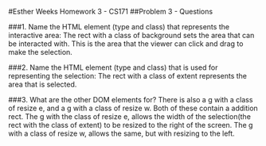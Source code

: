 #Esther Weeks Homework 3 - CS171
##Problem 3 - Questions

###1. Name the HTML element (type and class) that represents the interactive area:
	The rect with a class of background sets the area that can be interacted with. This
	is the area that the viewer can click and drag to make the selection.

###2. Name the HTML element (type and class) that is used for representing the selection:
	 The rect with a class of extent represents the area that is selected. 

###3. What are the other DOM elements for? 
	There is also a g with a class of resize e, and a g with a class of resize w.
	Both of these contain a addition rect. The g with the class of resize e, allows
	the width of the selection(the rect with the class of extent) to be resized to the
	right of the screen. The g with a class of resize w, allows the same, but with
	resizing to the left.
